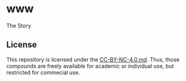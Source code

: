 # www
The Story

## License

This repository is licensed under the [CC-BY-NC-4.0.md](CC-BY-NC-SA-4.0). Thus, those compounds are freely available for academic or individual use, but restricted for commecial use.
